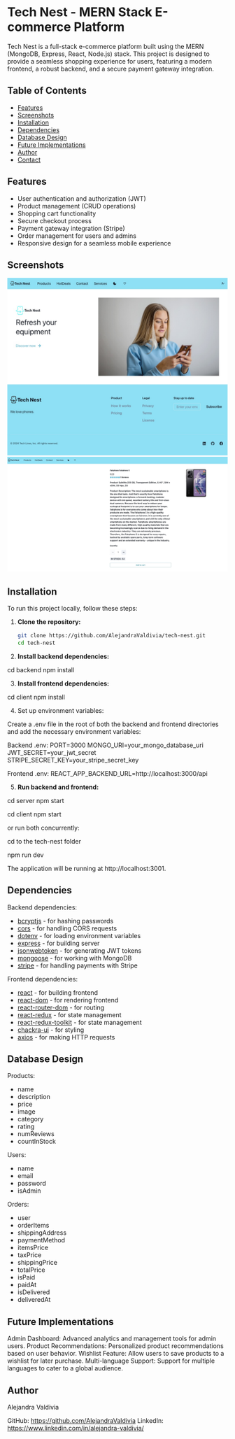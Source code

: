 # Tech Nest - MERN Stack E-commerce Platform

Tech Nest is a full-stack e-commerce platform built using the MERN (MongoDB, Express, React, Node.js) stack. This project is designed to provide a seamless shopping experience for users, featuring a modern frontend, a robust backend, and a secure payment gateway integration.

## Table of Contents

- [Features](#features)
- [Screenshots](#screenshots)
- [Installation](#installation)
- [Dependencies](#dependencies)
- [Database Design](#database-design)
- [Future Implementations](#future-implementations)
- [Author](#author)
- [Contact](#contact)

## Features

- User authentication and authorization (JWT)
- Product management (CRUD operations)
- Shopping cart functionality
- Secure checkout process
- Payment gateway integration (Stripe)
- Order management for users and admins
- Responsive design for a seamless mobile experience

## Screenshots

![Home Page](client/public/images/tech-nest-homepage-lg-bg.jpg)
![Product Page](client/public/images/tech-nest-single-product-page-lg-bg.jpeg)


## Installation

To run this project locally, follow these steps:

1. **Clone the repository:**
   ```bash
   git clone https://github.com/AlejandraValdivia/tech-nest.git
   cd tech-nest

2. **Install backend dependencies:**

cd backend
npm install

3. **Install frontend dependencies:**

cd client
npm install

4. Set up environment variables:

Create a .env file in the root of both the backend and frontend directories and add the necessary environment variables:

Backend .env:
PORT=3000
MONGO_URI=your_mongo_database_uri
JWT_SECRET=your_jwt_secret
STRIPE_SECRET_KEY=your_stripe_secret_key

Frontend .env:
REACT_APP_BACKEND_URL=http://localhost:3000/api

5. **Run backend and frontend:**

cd server
npm start

cd client
npm start

or run both concurrently:

cd to the tech-nest folder

npm run dev

The application will be running at http://localhost:3001.

## Dependencies ##

Backend dependencies:
- [bcryptjs](https://www.npmjs.com/package/bcryptjs) - for hashing passwords
- [cors](https://www.npmjs.com/package/cors) - for handling CORS requests
- [dotenv](https://www.npmjs.com/package/dotenv) - for loading environment variables
- [express](https://www.npmjs.com/package/express) - for building server
- [jsonwebtoken](https://www.npmjs.com/package/jsonwebtoken) - for generating JWT tokens
- [mongoose](https://www.npmjs.com/package/mongoose) - for working with MongoDB
- [stripe](https://stripe.com/docs/api) - for handling payments with Stripe


Frontend dependencies:
- [react](https://www.npmjs.com/package/react) - for building frontend
- [react-dom](https://www.npmjs.com/package/react-dom) - for rendering frontend
- [react-router-dom](https://www.npmjs.com/package/react-router-dom) - for routing
- [react-redux](https://www.npmjs.com/package/react-redux) - for state management
- [react-redux-toolkit](https://www.npmjs.com/package/react-redux-toolkit) - for state management
- [chackra-ui](https://www.npmjs.com/package/chackra-ui) - for styling
- [axios](https://www.npmjs.com/package/axios) - for making HTTP requests

## Database Design ##

Products:

- name
- description
- price
- image
- category
- rating
- numReviews
- countInStock

Users:

- name
- email
- password
- isAdmin

Orders:

- user
- orderItems
- shippingAddress
- paymentMethod
- itemsPrice
- taxPrice
- shippingPrice
- totalPrice
- isPaid
- paidAt
- isDelivered
- deliveredAt

## Future Implementations ##
Admin Dashboard: Advanced analytics and management tools for admin users.
Product Recommendations: Personalized product recommendations based on user behavior.
Wishlist Feature: Allow users to save products to a wishlist for later purchase.
Multi-language Support: Support for multiple languages to cater to a global audience.

## Author ##

Alejandra Valdivia

GitHub: https://github.com/AlejandraValdivia 
LinkedIn: https://www.linkedin.com/in/alejandra-valdivia/